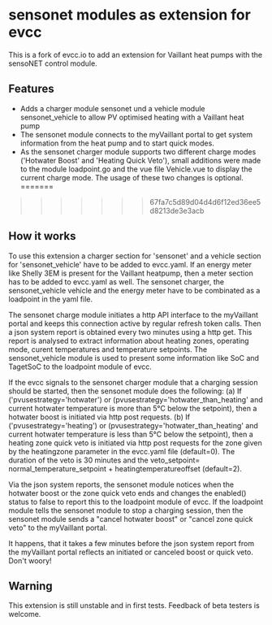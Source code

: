 # sensonet modules as extension for evcc 

This is a fork of evcc.io to add an extension for Vaillant heat pumps with the sensoNET control module.

## Features

- Adds a charger module sensonet und a vehicle module sensonet_vehicle to allow PV optimised heating with a Vaillant heat pump
- The sensonet module connects to the myVaillant portal to get system information from the heat pump and to start quick modes.
- As the sensonet charger module supports two different charge modes ('Hotwater Boost' and 'Heating Quick Veto'), small additions were made to the
  module loadpoint.go and the vue file Vehicle.vue to display the current charge mode. The usage of these two changes is optional. 
=======
>>>>>>> 67fa7c5d89d04d4d6f12ed36ee5d8213de3e3acb

## How it works

To use this extension a charger section for 'sensonet' and a vehicle section for 'sensonet_vehicle' have to be added to evcc.yaml. If an energy meter
like Shelly 3EM is present for the Vaillant heatpump, then a meter section has to be added to evcc.yaml as well.
The sensonet charger, the sensonet_vehicle vehicle and the energy meter have to be combinated as a loadpoint in the yaml file.

The sensonet charge module initiates a http API interface to the myVaillant portal and keeps this connection active by regular refresh token calls.
Then a json system report is obtained every two minutes using a http get. This report is analysed to extract information about heating zones, operating mode,
curent temperatures and temperature setpoints.
The sensonet_vehicle module is used to present some information like SoC and TagetSoC to the loadpoint module of evcc.

If the evcc signals to the sensonet charger module that a charging session should be started, then the sensonet module does the following:
   (a) If ('pvusestrategy='hotwater') or (pvusestrategy='hotwater_than_heating' and current hotwater temperature is more than 5°C below the setpoint), then
         a hotwater boost is initiated via http post requests.
   (b) If ('pvusestrategy='heating') or (pvusestrategy='hotwater_than_heating' and current hotwater temperature is less than 5°C below the setpoint), then
         a heating zone quick veto is initiated via http post requests for the zone given by the heatingzone parameter in the evcc.yaml file (default=0). 
        The duration of the veto is 30 minutes and the veto_setpoint= normal_temperature_setpoint + heatingtemperatureoffset (default=2).

Via the json system reports, the sensonet module notices when the hotwater boost or the zone quick veto ends and changes the enabled() status to false to report
this to the loadpoint module of evcc.
If the loadpoint module tells the sensonet module to stop a charging session, then the sensonet module sends a "cancel hotwater boost" or "cancel zone quick veto"
to the myVaillant portal.

It happens, that it takes a few minutes before the json system report from the myVaillant portal reflects an initiated or canceled boost or quick veto. Don't woory!

## Warning

This extension is still unstable and in first tests.
Feedback of beta testers is welcome.
